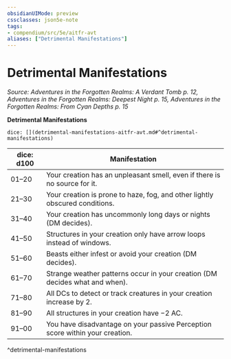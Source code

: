 ```yaml
---
obsidianUIMode: preview
cssclasses: json5e-note
tags:
- compendium/src/5e/aitfr-avt
aliases: ["Detrimental Manifestations"]
---
```

# Detrimental Manifestations
*Source: Adventures in the Forgotten Realms: A Verdant Tomb p. 12, Adventures in the Forgotten Realms: Deepest Night p. 15, Adventures in the Forgotten Realms: From Cyan Depths p. 15* 

**Detrimental Manifestations**

`dice: [](detrimental-manifestations-aitfr-avt.md#^detrimental-manifestations)`

| dice: d100 | Manifestation |
|------------|---------------|
| 01–20 | Your creation has an unpleasant smell, even if there is no source for it. |
| 21–30 | Your creation is prone to haze, fog, and other lightly obscured conditions. |
| 31–40 | Your creation has uncommonly long days or nights (DM decides). |
| 41–50 | Structures in your creation only have arrow loops instead of windows. |
| 51–60 | Beasts either infest or avoid your creation (DM decides). |
| 61–70 | Strange weather patterns occur in your creation (DM decides what and when). |
| 71–80 | All DCs to detect or track creatures in your creation increase by 2. |
| 81–90 | All structures in your creation have −2 AC. |
| 91–00 | You have disadvantage on your passive Perception score within your creation. |
^detrimental-manifestations